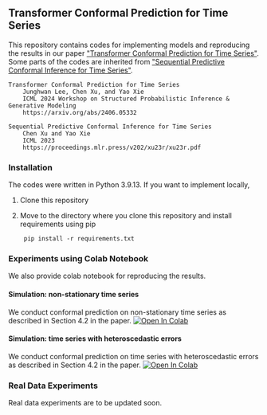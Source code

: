 ## Transformer Conformal Prediction for Time Series

This repository contains codes for implementing models and reproducing the results in our paper ["Transformer Conformal Prediction for Time Series"](https://arxiv.org/abs/2406.05332). Some parts of the codes are inherited from ["Sequential Predictive Conformal Inference for Time Series"](https://proceedings.mlr.press/v202/xu23r/xu23r.pdf).

    Transformer Conformal Prediction for Time Series
        Junghwan Lee, Chen Xu, and Yao Xie
        ICML 2024 Workshop on Structured Probabilistic Inference & Generative Modeling
        https://arxiv.org/abs/2406.05332

    Sequential Predictive Conformal Inference for Time Series
        Chen Xu and Yao Xie
        ICML 2023
        https://proceedings.mlr.press/v202/xu23r/xu23r.pdf

### Installation
The codes were written in Python 3.9.13. If you want to implement locally,

1. Clone this repository
2. Move to the directory where you clone this repository and install requirements using pip

        pip install -r requirements.txt

### Experiments using Colab Notebook
We also provide colab notebook for reproducing the results.

#### Simulation: non-stationary time series
We conduct conformal prediction on non-stationary time series as described in Section 4.2 in the paper.
<a target="_blank" href="https://colab.research.google.com/github/Jayaos/TCPTS/blob/main/examples/nonstat_example.ipynb">
  <img src="https://colab.research.google.com/assets/colab-badge.svg" alt="Open In Colab"/>
</a>

#### Simulation: time series with heteroscedastic errors
We conduct conformal prediction on time series with heteroscedastic errors as described in Section 4.2 in the paper.
<a target="_blank" href="https://colab.research.google.com/github/Jayaos/TCPTS/blob/main/examples/hetero_example.ipynb">
  <img src="https://colab.research.google.com/assets/colab-badge.svg" alt="Open In Colab"/>
</a>

### Real Data Experiments
Real data experiments are to be updated soon.